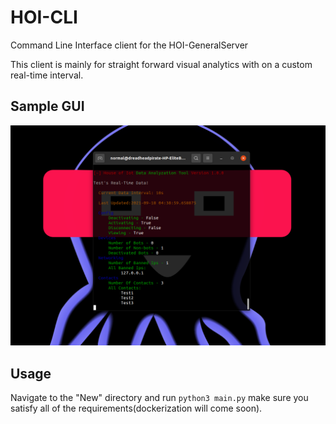 # HOI-CLI
Command Line Interface client for the HOI-GeneralServer

This client is mainly for straight forward visual analytics with on a custom real-time interval.


## Sample GUI

<img src = "https://github.com/House-of-IoT/HOI-CLI/blob/master/sample_of_cli.png" width = "900px"/>

## Usage
 
Navigate to the "New" directory and run `python3 main.py` make sure you satisfy all of the requirements(dockerization will come soon).
